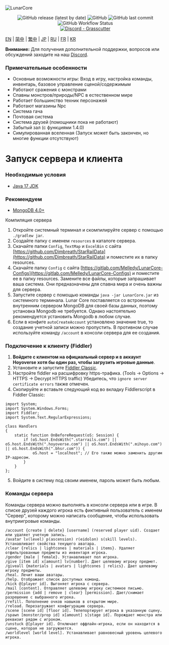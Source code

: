 ![LunarCore](https://socialify.git.ci/Melledy/LunarCore/image?description=1&descriptionEditable=A%20game%20server%20reimplementation%20for%20version%201.5.0%20of%20a%20certain%20turn-based%20anime%20game%20for%20educational%20purposes.%20&font=Inter&forks=1&issues=1&language=1&name=1&owner=1&pulls=1&stargazers=1&theme=Light)
<div align="center"><img alt="GitHub release (latest by date)" src="https://img.shields.io/github/v/release/Melledy/LunarCore?logo=java&style=for-the-badge"> <img alt="GitHub" src="https://img.shields.io/github/license/Melledy/LunarCore?style=for-the-badge"> <img alt="GitHub last commit" src="https://img.shields.io/github/last-commit/Melledy/LunarCore?style=for-the-badge"> <img alt="GitHub Workflow Status" src="https://img.shields.io/github/actions/workflow/status/Melledy/LunarCore/build.yml?branch=development&logo=github&style=for-the-badge"></div>

<div align="center"><a href="https://discord.gg/cfPKJ6N5hw"><img alt="Discord - Grasscutter" src="https://img.shields.io/discord/1163718404067303444?label=Discord&logo=discord&style=for-the-badge"></a></div>

[EN](README.md) | [简中](docs/README_zh-CN.md) | [繁中](docs/README_zh-TW.md) | [JP](docs/README_ja-JP.md) | [RU](docs/README_ru-RU.md) | [FR](docs/README_fr-FR.md) | [KR](docs/README_ko-KR.md)

**Внимание:** Для получения дополнительной поддержки, вопросов или обсуждений заходите на наш [Discord](https://discord.gg/cfPKJ6N5hw).

### Примечательные особенности
- Основные возможности игры: Вход в игру, настройка команды, инвентарь, базовое управление сценой/содержимым
- Работают сражения с монстрами
- Спавны монстров/природы/NPC в естественном мире
- Работает большинство техник персонажей
- Работают магазины Npc
- Система гача
- Почтовая система
- Система друзей (помощники пока не работают)
- Забытый зал (с функциями 1.4.0)
- Симулированная вселенная (Запуск может быть закончен, но многие функции отсутствуют)

# Запуск сервера и клиента

### Необходимые условия
* [Java 17 JDK](https://www.oracle.com/java/technologies/javase/jdk17-archive-downloads.html)

### Рекомендуем
* [MongoDB 4.0+](https://www.mongodb.com/try/download/community)

Компиляция сервера
1. Откройте системный терминал и скомпилируйте сервер с помощью `./gradlew jar`.
2. Создайте папку с именем `resources` в каталоге сервера.
3. Скачайте папки `Config`, `TextMap` и `ExcelBin` с сайта [https://github.com/Dimbreath/StarRailData](https://github.com/Dimbreath/StarRailData) и поместите их в папку resources.
4. Скачайте папку `Config` с сайта [https://gitlab.com/Melledy/LunarCore-Configs](https://gitlab.com/Melledy/LunarCore-Configs) и поместите ее в папку resources. Замените все файлы, которые запрашивает ваша система. Они предназначены для спавна мира и очень важны для сервера.
5. Запустите сервер с помощью команды `java -jar LunarCore.jar` из системного терминала. Lunar Core поставляется со встроенным внутренним сервером MongoDB для своей базы данных, поэтому установка Mongodb не требуется. Однако настоятельно рекомендуется установить Mongodb в любом случае.
6. Если в конфиге `autoCreateAccount` установлено значение true, то создание учетной записи можно пропустить. В противном случае используйте команду `/account` в консоли сервера для ее создания.

### Подключение к клиенту (Fiddler)
1. **Войдите с клиентом на официальный сервер и в аккаунт Hoyoverse хотя бы один раз, чтобы загрузить игровые данные**.
2. Установите и запустите [Fiddler Classic](https://www.telerik.com/fiddler).
3. Настройте fiddler на расшифровку https-трафика. (Tools -> Options -> HTTPS -> Decrypt HTTPS traffic) Убедитесь, что `ignore server certificate errors` также отмечен.
4. Скопируйте и вставьте следующий код во вкладку Fiddlerscript в Fiddler Classic:

```
import System;
import System.Windows.Forms;
import Fiddler;
import System.Text.RegularExpressions;

class Handlers
{
    static function OnBeforeRequest(oS: Session) {
        if (oS.host.EndsWith(".starrails.com") || oS.host.EndsWith(".hoyoverse.com") || oS.host.EndsWith(".mihoyo.com") || oS.host.EndsWith(".bhsr.com")) {
            oS.host = "localhost"; // Его также можно заменить другим IP-адресом.
        }
    }
};
```

5. Войдите в систему под своим именем, пароль может быть любым.

### Команды сервера
Команды сервера можно выполнять в консоли сервера или в игре. В списке друзей каждого игрока есть фиктивный пользователь с именем "Сервер", которому можно написать сообщение, чтобы использовать внутриигровые команды.

```
/account {create | delete} [username] (reserved player uid). Создает или удаляет учетную запись.
/avatar lv(level) p(ascension) r(eidolon) s(skill levels). Устанавливает свойства текущего аватара.
/clear {relics | lightcones | materials | items}. Удаляет отфильтрованные предметы из инвентаря игрока.
/gender {male | female}. Устанавливает пол игрока.
/give [item id] x[amount] lv[number]. Дает целевому игроку предмет.
/giveall {materials | avatars | lightcones | relics}. Дает целевому игроку предметы.
/heal. Лечит ваши аватары.
/help. Отображает список доступных команд.
/kick @[player id]. Выгоняет игрока с сервера.
/mail [content]. Отправляет целевому игроку системное письмо.
/permission {add | remove | clear} [permission]. Дает/снимает разрешение с выбранного игрока.
/refill. Пополнение очков навыков в открытом мире.
/reload. Перезагружает конфигурацию сервера.
/scene [scene id] [floor id]. Телепортирует игрока в указанную сцену.
/spawn [monster/prop id] x[amount] s[stage id]. Порождает монстра или реквизит рядом с игроком.
/unstuck @[player id]. Отключает оффлайн-игрока, если он находится в сцене, которая не загружается.
/worldlevel [world level]. Устанавливает равновесный уровень целевого игрока.
```
